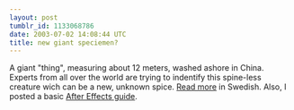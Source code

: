```yaml
---
layout: post
tumblr_id: 1133068786  
date: 2003-07-02 14:08:44 UTC
title: new giant speciemen?
---
```


A giant "thing", measuring about 12 meters, washed ashore in China. Experts from all over the world are trying to indentify this spine-less creature wich can be a new, unknown spice. <a href="http://svt.se/svt/jsp/Crosslink.jsp?d=1805&a=97725" target="_blank">Read more</a> in Swedish. Also, I posted a basic <a href="http://212.37.105.37/inc/aekurs/kurs1/" target="_blank">After Effects guide</a>.
